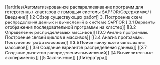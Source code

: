 [[articles/Автоматизированное распараллеливание программ для гетерогенных кластеров с помощью системы SAPFOR/Содержимое/1 Введение]]
[[2 Обзор существующих работ]]
3. Построение схем распределения данных и вычислений в системе SAPFOR
	[[3.1 Варианты отображения последовательной программы на кластер]]
	[[3.2 Определение распределяемых массивов]]
	[[3.3 Анализ программы. Построение связей циклов и массивов]]
	[[3.4 Анализ программы. Построение графа массивов]]
	[[3.5 Поиск наилучшего связывания массивов]]
	[[3.6 Создание вариантов распределения данных]]
	[[3.7 Создание директив распределения вычислений]]
[[4 Вычислительные эксперименты]]
[[5 Заключение]]
[[Литература]]